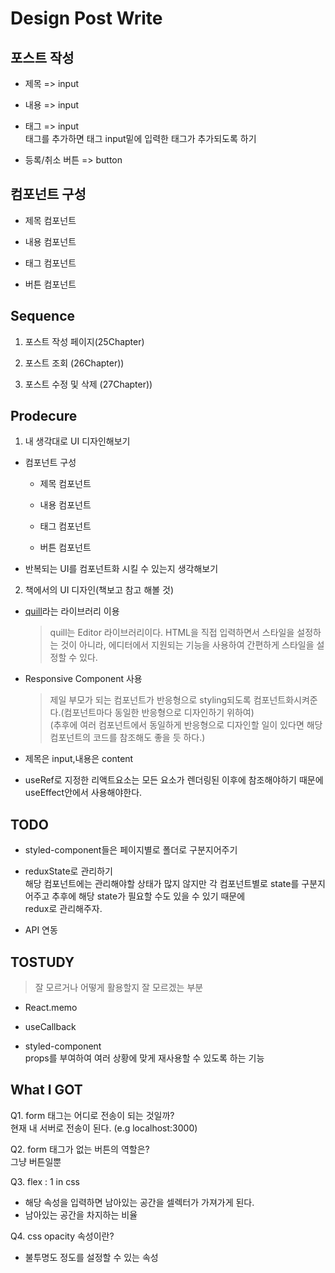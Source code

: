 # Design Post Write

## 포스트 작성

- 제목 => input

- 내용 => input

- 태그 => input  
  태그를 추가하면 태그 input밑에 입력한 태그가 추가되도록 하기

- 등록/취소 버튼 => button

## 컴포넌트 구성

- 제목 컴포넌트

- 내용 컴포넌트

- 태그 컴포넌트

- 버튼 컴포넌트

## Sequence

1. 포스트 작성 페이지(25Chapter)

2. 포스트 조회 (26Chapter))

3. 포스트 수정 및 삭제 (27Chapter))

## Prodecure

1. 내 생각대로 UI 디자인해보기

- 컴포넌트 구성

  - 제목 컴포넌트

  - 내용 컴포넌트

  - 태그 컴포넌트

  - 버튼 컴포넌트

- 반복되는 UI를 컴포넌트화 시킬 수 있는지 생각해보기

2. 책에서의 UI 디자인(책보고 참고 해볼 것)

- [quill](quill.md)라는 라이브러리 이용

  > quill는 Editor 라이브러리이다. HTML을 직접 입력하면서 스타일을 설정하는 것이 아니라, 에디터에서 지원되는 기능을 사용하여 간편하게 스타일을 설정할 수 있다.

- Responsive Component 사용

  > 제일 부모가 되는 컴포넌트가 반응형으로 styling되도록 컴포넌트화시켜준다.(컴포넌트마다 동일한 반응형으로 디자인하기 위하여)  
  > (추후에 여러 컴포넌트에서 동일하게 반응형으로 디자인할 일이 있다면 해당 컴포넌트의 코드를 참조해도 좋을 듯 하다.)

- 제목은 input,내용은 content

- useRef로 지정한 리액트요소는 모든 요소가 렌더링된 이후에 참조해야하기 때문에 useEffect안에서 사용해야한다.

## TODO

- styled-component들은 페이지별로 폴더로 구분지어주기

- reduxState로 관리하기  
  해당 컴포넌트에는 관리해야할 상태가 많지 않지만 각 컴포넌트별로 state를 구분지어주고 추후에 해당 state가 필요할 수도 있을 수 있기 때문에  
  redux로 관리해주자.

- API 연동

## TOSTUDY

> 잘 모르거나 어떻게 활용할지 잘 모르겠는 부분

- React.memo

- useCallback

- styled-component  
  props를 부여하여 여러 상황에 맞게 재사용할 수 있도록 하는 기능

## What I GOT

Q1. form 태그는 어디로 전송이 되는 것일까?  
현재 내 서버로 전송이 된다. (e.g localhost:3000)

Q2. form 태그가 없는 버튼의 역할은?  
그냥 버튼일뿐

Q3. flex : 1 in css

- 해당 속성을 입력하면 남아있는 공간을 셀렉터가 가져가게 된다.
- 남아있는 공간을 차지하는 비율

Q4. css opacity 속성이란?

- 불투명도 정도를 설정할 수 있는 속성
